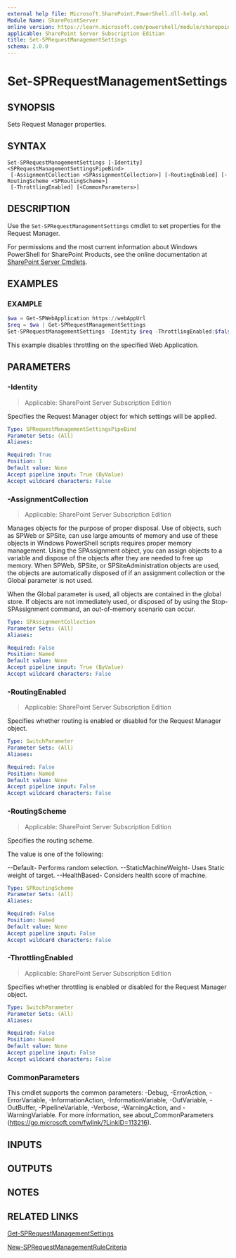 ```yaml
---
external help file: Microsoft.SharePoint.PowerShell.dll-help.xml
Module Name: SharePointServer
online version: https://learn.microsoft.com/powershell/module/sharepoint-server/set-sprequestmanagementsettings
applicable: SharePoint Server Subscription Edition
title: Set-SPRequestManagementSettings
schema: 2.0.0
---
```


# Set-SPRequestManagementSettings

## SYNOPSIS
Sets Request Manager properties.

## SYNTAX

```
Set-SPRequestManagementSettings [-Identity] <SPRequestManagementSettingsPipeBind>
 [-AssignmentCollection <SPAssignmentCollection>] [-RoutingEnabled] [-RoutingScheme <SPRoutingScheme>]
 [-ThrottlingEnabled] [<CommonParameters>]
```

## DESCRIPTION
Use the `Set-SPRequestManagementSettings` cmdlet to set properties for the Request Manager.

For permissions and the most current information about Windows PowerShell for SharePoint Products, see the online documentation at [SharePoint Server Cmdlets](https://learn.microsoft.com/powershell/sharepoint/sharepoint-server/sharepoint-server-cmdlets).

## EXAMPLES

### EXAMPLE
```powershell
$wa = Get-SPWebApplication https://webAppUrl
$req = $wa | Get-SPRequestManagementSettings
Set-SPRequestManagementSettings -Identity $req -ThrottlingEnabled:$false
```

This example disables throttling on the specified Web Application.

## PARAMETERS

### -Identity

> Applicable: SharePoint Server Subscription Edition

Specifies the Request Manager object for which settings will be applied.

```yaml
Type: SPRequestManagementSettingsPipeBind
Parameter Sets: (All)
Aliases:

Required: True
Position: 1
Default value: None
Accept pipeline input: True (ByValue)
Accept wildcard characters: False
```

### -AssignmentCollection

> Applicable: SharePoint Server Subscription Edition

Manages objects for the purpose of proper disposal. Use of objects, such as SPWeb or SPSite, can use large amounts of memory and use of these objects in Windows PowerShell scripts requires proper memory management. Using the SPAssignment object, you can assign objects to a variable and dispose of the objects after they are needed to free up memory. When SPWeb, SPSite, or SPSiteAdministration objects are used, the objects are automatically disposed of if an assignment collection or the Global parameter is not used.

When the Global parameter is used, all objects are contained in the global store. If objects are not immediately used, or disposed of by using the Stop-SPAssignment command, an out-of-memory scenario can occur.

```yaml
Type: SPAssignmentCollection
Parameter Sets: (All)
Aliases:

Required: False
Position: Named
Default value: None
Accept pipeline input: True (ByValue)
Accept wildcard characters: False
```

### -RoutingEnabled

> Applicable: SharePoint Server Subscription Edition

Specifies whether routing is enabled or disabled for the Request Manager object.

```yaml
Type: SwitchParameter
Parameter Sets: (All)
Aliases:

Required: False
Position: Named
Default value: None
Accept pipeline input: False
Accept wildcard characters: False
```

### -RoutingScheme

> Applicable: SharePoint Server Subscription Edition

Specifies the routing scheme.

The value is one of the following:

--Default- Performs random selection.
--StaticMachineWeight- Uses Static weight of target.
--HealthBased- Considers health score of machine.

```yaml
Type: SPRoutingScheme
Parameter Sets: (All)
Aliases:

Required: False
Position: Named
Default value: None
Accept pipeline input: False
Accept wildcard characters: False
```

### -ThrottlingEnabled

> Applicable: SharePoint Server Subscription Edition

Specifies whether throttling is enabled or disabled for the Request Manager object.

```yaml
Type: SwitchParameter
Parameter Sets: (All)
Aliases:

Required: False
Position: Named
Default value: None
Accept pipeline input: False
Accept wildcard characters: False
```

### CommonParameters
This cmdlet supports the common parameters: -Debug, -ErrorAction, -ErrorVariable, -InformationAction, -InformationVariable, -OutVariable, -OutBuffer, -PipelineVariable, -Verbose, -WarningAction, and -WarningVariable. For more information, see about_CommonParameters (https://go.microsoft.com/fwlink/?LinkID=113216).

## INPUTS

## OUTPUTS

## NOTES

## RELATED LINKS

[Get-SPRequestManagementSettings](Get-SPRequestManagementSettings.md)

[New-SPRequestManagementRuleCriteria](New-SPRequestManagementRuleCriteria.md)
